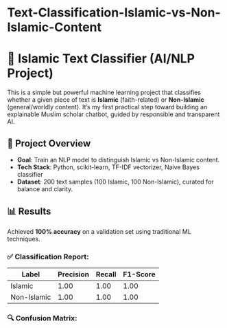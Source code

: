 # Text-Classification-Islamic-vs-Non-Islamic-Content

# 🕌 Islamic Text Classifier (AI/NLP Project)

This is a simple but powerful machine learning project that classifies whether a given piece of text is **Islamic** (faith-related) or **Non-Islamic** (general/worldly content). It’s my first practical step toward building an explainable Muslim scholar chatbot, guided by responsible and transparent AI.

## 📌 Project Overview

- **Goal**: Train an NLP model to distinguish Islamic vs Non-Islamic content.
- **Tech Stack**: Python, scikit-learn, TF-IDF vectorizer, Naive Bayes classifier
- **Dataset**: 200 text samples (100 Islamic, 100 Non-Islamic), curated for balance and clarity.

## 📊 Results

Achieved **100% accuracy** on a validation set using traditional ML techniques.

### ✅ Classification Report:
| Label         | Precision | Recall | F1-Score |
|---------------|-----------|--------|----------|
| Islamic       | 1.00      | 1.00   | 1.00     |
| Non-Islamic   | 1.00      | 1.00   | 1.00     |

### 🔍 Confusion Matrix:

